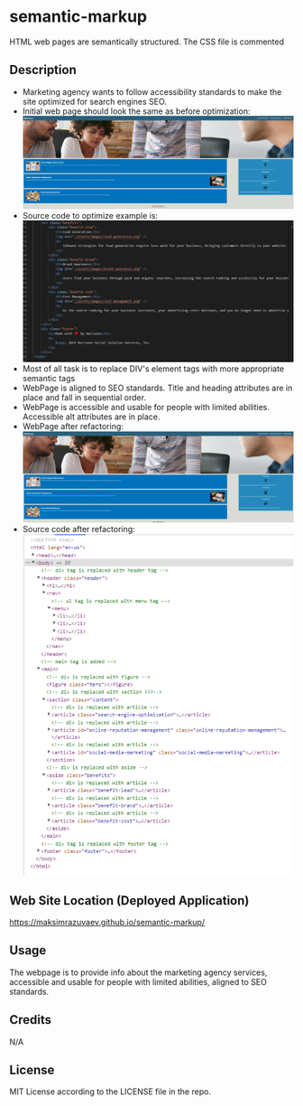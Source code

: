 # semantic-markup
HTML web pages are semantically structured. The CSS file is commented

## Description

- Marketing agency wants to follow accessibility standards to make the site optimized for search engines SEO.
- Initial web page should look the same as before optimization:
![Initial_WebPage](/assets/images/Initial_WebPage.PNG) 
- Source code to optimize example is:
![Initial_WebPage_Source_Code](/assets/images/Initial_Code_Example.png)
- Most of all task is to replace DIV's element tags with more appropriate semantic tags
- WebPage is aligned to SEO standards. Title and heading attributes are in place and fall in sequential order. 
- WebPage is accessible and usable for people with limited abilities. Accessible alt attributes are in place.
- WebPage after refactoring:
![Refactored_WebPage](/assets/images/Refactored_WebPage.PNG) 
- Source code after refactoring:
![Refactored_WebPage_Source_Code](/assets/images/Refactored_Code_Example.png)


## Web Site Location (Deployed Application)

https://maksimrazuvaev.github.io/semantic-markup/

## Usage

The webpage is to provide info about the marketing agency services, accessible and usable for people with limited abilities, aligned to SEO standards.


## Credits

N/A

## License

MIT License according to the LICENSE file in the repo.
